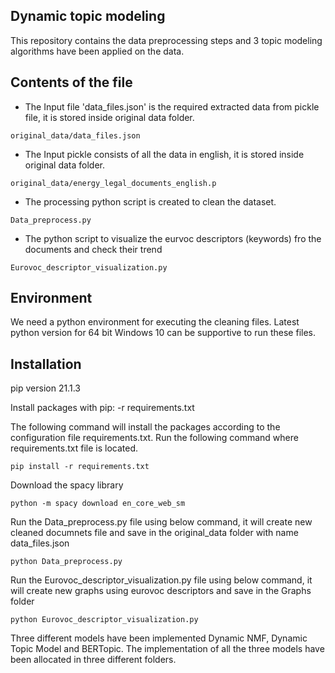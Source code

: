 ## Dynamic topic modeling

This repository contains the data preprocessing steps and 3 topic modeling algorithms have been applied on the data.

## Contents of the file

- The Input file 'data_files.json' is the required extracted data from pickle file, it is stored inside original data folder.
```
original_data/data_files.json
```

- The Input pickle consists of all the data in english, it is stored inside original data folder.
```
original_data/energy_legal_documents_english.p

```

- The processing python script is created to clean the dataset.
```
Data_preprocess.py

```

- The python script to visualize the eurvoc descriptors (keywords) fro the documents and check their trend

```
Eurovoc_descriptor_visualization.py

```

## Environment

We need a python environment for executing the cleaning files. Latest python version for 64 bit Windows 10 can be supportive to run these files.

## Installation

pip version 21.1.3

Install packages with pip: -r requirements.txt

The following command will install the packages according to the configuration file requirements.txt. 
Run the following command where requirements.txt file is located.

```
pip install -r requirements.txt

```

Download the spacy library

```
python -m spacy download en_core_web_sm

```

Run the Data_preprocess.py file using below command, it will create new cleaned documnets file and save in the original_data folder with name data_files.json

```
python Data_preprocess.py

```

Run the Eurovoc_descriptor_visualization.py  file using below command, it will create new graphs using eurovoc descriptors and save in the Graphs folder

```
python Eurovoc_descriptor_visualization.py

```

Three different models have been implemented Dynamic NMF, Dynamic Topic Model and BERTopic. The implementation of all the three models have been allocated in three different folders.
